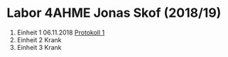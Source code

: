 # Labor 4AHME Jonas Skof (2018/19)

1. Einheit 1 06.11.2018  [Protokoll 1]( 	protokoll_g2_skojom15_06.11.2018.md 	)   
1. Einheit 2  Krank 
1. Einheit 3  Krank
  
